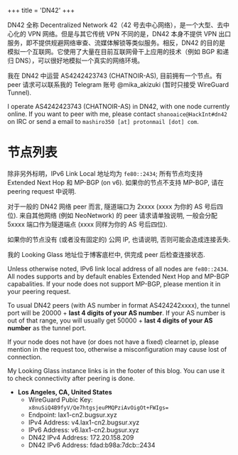 +++
title = 'DN42'
+++

DN42 全称 Decentralized Network 42（42 号去中心网络），是一个大型、去中心化的 VPN 网络。但是与其它传统 VPN 不同的是，DN42 本身不提供 VPN 出口服务，即不提供规避网络审查、流媒体解锁等类似服务。相反，DN42 的目的是模拟一个互联网。它使用了大量在目前互联网骨干上应用的技术（例如 BGP 和递归 DNS），可以很好地模拟一个真实的网络环境。

我在 DN42 中运营 AS4242423743 (CHATNOIR-AS), 目前拥有一个节点。有 peer 请求可以联系我的 Telegram 账号 @mika_akizuki (暂时只接受 WireGuard Tunnel).

I operate AS4242423743 (CHATNOIR-AS) in DN42, with one node currently online. If you want to peer with me, please contact `shanoaice@HackInt#dn42` on IRC or send a email to `mashiro350 [at] protonmail [dot] com`.

# 节点列表

除非另外标明，IPv6 Link Local 地址均为 `fe80::2434`; 所有节点均支持 Extended Next Hop 和 MP-BGP (on v6). 如果你的节点不支持 MP-BGP, 请在 peering request 中说明. 

对于一般的 DN42 网络 peer 而言, 隧道端口为 2xxxx (xxxx 为你的 AS 号后四位). 来自其他网络 (例如 NeoNetwork) 的 peer 请求请单独说明, 一般会分配 5xxxx 端口作为隧道端点 (xxxx 同样为你的 AS 号后四位). 

如果你的节点没有 (或者没有固定的) 公网 IP, 也请说明, 否则可能会造成连接丢失.

我的 Looking Glass 地址位于博客底栏中, 供完成 peer 后检查连接状态.

Unless otherwise noted, IPv6 link local address of all nodes are `fe80::2434`. All nodes supports and by default enables Extended Next Hop and MP-BGP capabalities. If your node does not support MP-BGP, please mention it in your peering request. 

To usual DN42 peers (with AS number in format AS424242xxxx), the tunnel port will be 20000 + **last 4 digits of your AS number**. If your AS number is out of that range, you will usually get 50000 + **last 4 digits of your AS number** as the tunnel port. 

If your node does not have (or does not have a fixed) clearnet ip, please mention in the request too, otherwise a misconfiguration may cause lost of connection.

My Looking Glass instance links is in the footer of this blog. You can use it to check connectivity after peering is done.

- **Los Angeles, CA, United States**
  - WireGuard Pubic Key: `x8nuSiQ4B9fyV/Qe7htgsjeuPMQPziAvOigOt+FWIgs=`
  - Endpoint: lax1-cn2.bugsur.xyz
  - IPv4 Address: v4.lax1-cn2.bugsur.xyz
  - IPv6 Address: v6.lax1-cn2.bugsur.xyz
  - DN42 IPv4 Address: 172.20.158.209
  - DN42 IPv6 Address: fdad:b98a:7dcb::2434
